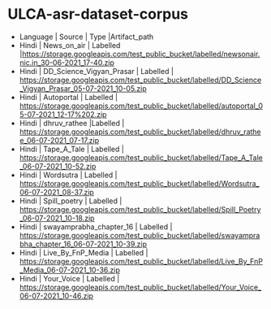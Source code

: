 # ULCA-asr-dataset-corpus
* Language | Source | Type |Artifact_path
* Hindi | News_on_air | Labelled |https://storage.googleapis.com/test_public_bucket/labelled/newsonair.nic.in_30-06-2021_17-40.zip
* Hindi | DD_Science_Vigyan_Prasar | Labelled | https://storage.googleapis.com/test_public_bucket/labelled/DD_Science_Vigyan_Prasar_05-07-2021_10-05.zip
* Hindi | Autoportal | Labelled | https://storage.googleapis.com/test_public_bucket/labelled/autoportal_05-07-2021_12-17%202.zip
* Hindi | dhruv_rathee |Labelled | https://storage.googleapis.com/test_public_bucket/labelled/dhruv_rathee_06-07-2021_07-17.zip
* Hindi | Tape_A_Tale | Labelled | https://storage.googleapis.com/test_public_bucket/labelled/Tape_A_Tale_06-07-2021_10-52.zip
* Hindi | Wordsutra | Labelled | https://storage.googleapis.com/test_public_bucket/labelled/Wordsutra_06-07-2021_08-37.zip
* Hindi | Spill_poetry | Labelled | https://storage.googleapis.com/test_public_bucket/labelled/Spill_Poetry_06-07-2021_10-18.zip
* Hindi | swayamprabha_chapter_16 | Labelled | https://storage.googleapis.com/test_public_bucket/labelled/swayamprabha_chapter_16_06-07-2021_10-39.zip
* Hindi | Live_By_FnP_Media | Labelled | https://storage.googleapis.com/test_public_bucket/labelled/Live_By_FnP_Media_06-07-2021_10-36.zip
* Hindi | Your_Voice | Labelled | https://storage.googleapis.com/test_public_bucket/labelled/Your_Voice_06-07-2021_10-46.zip
